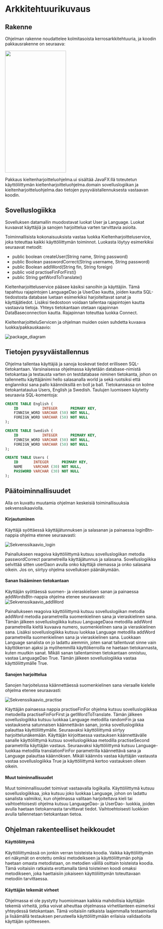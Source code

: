# Arkkitehtuurikuvaus

## Rakenne
Ohjelman rakenne noudattelee kolmitasoista kerrosarkkitehtuuria, ja koodin pakkausrakenne on seuraava:

<img src="https://github.com/jyrki26/ot-harjoitustyo/blob/master/dokumentointi/package_diagram.jpg " height="400" width="200">

Pakkaus kieltenharjoitteluohjelma.ui sisältää JavaFX:llä toteutetun käyttöliittymän kieltenharjoitteluohjelma.domain sovelluslogiikan ja kieltenharjoitteluohjelma.dao tietojen pysyväistallennuksesta vastaavan koodin.

## Sovelluslogiikka
Sovelluksen datamallin muodostavat luokat User ja Language. Luokat kuvaavat käyttäjiä ja sanojen harjoittelua varten tarvittavia asioita. <br/>

Toiminnallisista kokonaisuuksista vastaa luokka Kieltenharjoitteluservice, joka toteuttaa kaikki käyttöliittymän toiminnot. Luokasta löytyy esimerkiksi seuraavat metodit:
* public boolean createUser(String name, String password)
* public Boolean passwordCorrect(String username, String password)
* public Boolean addWord(String fin, String foreign)
* public void practiseFinForFirst()
* public String getWordToTranslate()

Kieltenharjoitteluservice pääsee käsiksi sanoihin ja käyttäjiin. Tämä tapahtuu rajapintojen LanguageDao ja UserDao kautta, joiden kautta SQL-tiedostosta database luetaan esimerkiksi harjoiteltavat sanat ja käyttäjätiedot. Lisäksi tiedostoon voidaan tallentaa rajapintojen kautta vastaavia tietoja. Yhteys tietokantaan otetaan rajapinnan DataBaseconnection kautta. Rajapinnan toteuttaa luokka Connect.

KieltenharjoitteluServicen ja ohjelman muiden osien suhdetta kuvaava luokka/pakkauskaavio:

![package_diagram](https://github.com/jyrki26/ot-harjoitustyo/blob/master/dokumentointi/pakkauskaavio.png)

## Tietojen pysyväistallennus

Ohjelma tallentaa käyttäjiä ja sanoja koskevat tiedot erilliseen SQL-tietokantaan. Varsinaisessa ohjelmassa käytetään database-nimistä tietokantaa ja testausta varten on testdatabase niminen tietokanta, johon on tallennettu käyttäjänimi hello salasanalla world ja sekä ruotsiksi että englanniksi sana pallo käännöksillä en boll ja ball.
Tietokannassa on kolme tietokantataulua Users, English ja Swedish. Taulujen luomiseen käytetty seuraavia SQL-komentoja:

```sql
CREATE TABLE English (
    ID           INTEGER      PRIMARY KEY,
    FINNISH_WORD VARCHAR (50) NOT NULL,
    FOREIGN_WORD VARCHAR (50) NOT NULL
);
```
```sql
CREATE TABLE Swedish (
    ID           INTEGER      PRIMARY KEY,
    FINNISH_WORD VARCHAR (50) NOT NULL,
    FOREIGN_WORD VARCHAR (50) NOT NULL
);
```
```sql
CREATE TABLE Users (
    ID       INTEGER      PRIMARY KEY,
    NAME     VARCHAR (30) NOT NULL,
    PASSWORD VARCHAR (30) NOT NULL
);
```


## Päätoiminnallisuudet

Alla on kuvattu muutamia ohjelman keskeisiä toiminallisuuksia sekvenssikaaviolla.

#### Kirjautuminen

Käyttäjä syöttäessä käyttäjätunnuksen ja salasanan ja painaessa loginBtn-nappia ohjelma etenee seuraavasti:

![Sekvenssikaavio_login](https://github.com/jyrki26/ot-harjoitustyo/blob/master/dokumentointi/sekvenssikaavio_login.png)

Painallukseen reagoiva käyttöliittymä kutsuu sovelluslogiikan metodia passwordCorrect parametreilla käyttäjätunnus ja salasana. Sovelluslogiikka selvittää sitten userDaon avulla onko käyttäjä olemassa ja onko salasana oikein. Jos on, siirtyy ohjelma sovelluksen päänäkymään.

#### Sanan lisääminen tietokantaan

Käyttäjän syöttäessä suomen- ja vieraskielisen sanan ja painaessa addWordsBtn-nappia ohjelma etenee seuraavasti:
![Sekvenssikaavio_addWord](https://github.com/jyrki26/ot-harjoitustyo/blob/master/dokumentointi/sekvenssikaavio_addWord.png)

Painallukseen reagoiva käyttöliittymä kutsuu sovelluslogiikan metodia addWord metodia parametreilla suomenkielinen sana ja vieraskielinen sana. Tämän jälkeen sovelluslogiikka kutsuu LanguageDaoa metodilla addWord parametreilla kieltä kuvaava numero, suomenkielinen sana ja vieraskielinen sana. Lisäksi sovelluslogiikka kutsuu luokkaa Language metodilla addWord parametreilla suomenkielinen sana ja vieraskielinen sana. Luokkaan Language sanalista on jo ladattu aiemmin, joten sanat tallentuvat sinne vain käyttökerran ajaksi ja myöhemmillä käyttökerroilla ne haetaan tietokannasta, kuten muutkin sanat. Mikäli sanan tallentaminen tietokantaan onnistuu, vastaa LanguageDao True. Tämän jälkeen sovelluslogiikka vastaa käyttöliittymälle True.

#### Sanojen harjoittelua

Sanojen harjoitelussa käännettäessä suomenkielinen sana vieraalle kielelle ohjelma etenee seuraavasti:

![Sekvenssikaavio_practise](https://github.com/jyrki26/ot-harjoitustyo/blob/master/dokumentointi/sekvenssikaavio_addWord.png)

Käyttäjän painaessa nappia practiseFinFor ohjelma kutsuu sovelluslogiikkaa metodeilla practiseFinForFirst ja getWordToTranslate. Tämän jälkeen sovelluslogiikka kutsuu luokkaa Language metodilla randomFin ja saa vastauksena satunnaisen käännettävän sanan, jonka sovelluslogiikka palauttaa käyttöliittymälle. Seuraavaksi käyttöliittymä siirtyy harjoittelunäkemään. Käyttäjän kirjoittaessa vastauksen käännettävälle sanalle käyttöliittymä kutsuu sovelluslogiikkaa metodilla practiseSecond parametrilla käyttäjän vastaus. Seuraavaksi käyttöliittymä kutsuu Language-luokkaa metodilla translationFinFor parametrilla käännettävä sana ja Language palauttaa käännöksen. Mikäli käännös vastaa käyttäjän vastausta vastaa sovelluslogiikka True ja käyttöliittymä kertoo vastauksen olleen oikein.

#### Muut toiminnallisuudet
Muut toiminnallisuudet toimivat vastaavalla logiikalla. Käyttöliittymä kutsuu sovelluslogiikkaa, joka kutsuu joko luokkaa Language, johon on ladattu sanalista valmiiksi, kun ohjelmassa valitaan harjoiteltava kieli tai vaihtoehtoisesti ohjelma kutsuu LanguageDao- ja UserDao- luokkia, joiden avulla haetaan tietokannasta tarvittavat tiedot. Vaihtoehtoisesti luokkien avulla tallennetaan tietokantaan tietoa.

## Ohjelman rakenteelliset heikkoudet

#### Käyttöliittymä
Käyttöliittymässä on jonkin verran toisteista koodia. Vaikka käyttöliittymän eri näkymät on erotettu omiksi metodeikseen ja käyttöliittymän pohja haetaan omasta metodistaan, on metodien välillä osittain toisteista koodia. Tämä voitaisiin ratkaista erottamalla tämä toisteinen koodi omaksi metodikseen, joka haettaisiin jokaiseen käyttöliittymän toteuttavaan metodiin tarvittaessa.

#### Käyttäjän tekemät virheet
Ohjelmassa ei ole pystytty huomioimaan kaikkia mahdollisia käyttäjän tekemiä virheitä, jotka voivat aiheuttaa ohjelmassa virhetilanteen esimerksi yhteydessä tietokantaan. Tämä voitaisiin ratkaista laajemmalla testaamisella ja lisäämällä testauksen perusteella käyttöliittymään erilaisia validaatioita käyttäjän syötteeseen.